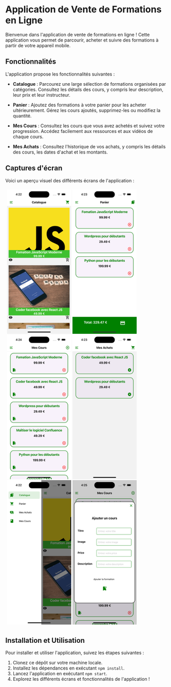 # Application de Vente de Formations en Ligne

Bienvenue dans l'application de vente de formations en ligne ! Cette application vous permet de parcourir, acheter et suivre des formations à partir de votre appareil mobile.

## Fonctionnalités

L'application propose les fonctionnalités suivantes :

- **Catalogue** : Parcourez une large sélection de formations organisées par catégories. Consultez les détails des cours, y compris leur description, leur prix et leur instructeur.

- **Panier** : Ajoutez des formations à votre panier pour les acheter ultérieurement. Gérez les cours ajoutés, supprimez-les ou modifiez la quantité.

- **Mes Cours** : Consultez les cours que vous avez achetés et suivez votre progression. Accédez facilement aux ressources et aux vidéos de chaque cours.

- **Mes Achats** : Consultez l'historique de vos achats, y compris les détails des cours, les dates d'achat et les montants.

## Captures d'écran

Voici un aperçu visuel des différents écrans de l'application :


<div style="display: flex; flex-wrap: wrap;">
  <div style="flex: 50%; padding: 5px;">
    <img src="images/catalogue.png" width="200" height="450" alt="Catalogue">
    <img src="images/pannier.png" width="200" height="450" alt="Panier">
    <img src="images/cours.png" width="200" height="450" alt="Mes Cours">
    <img src="images/achats.png" width="200" height="450" alt="Mes Achats">
    <img src="images/drawer.png" width="200" height="450" alt="Drawer">
    <img src="images/addcours.png" width="200" height="450" alt="Ajouter un cours">
  </div>
</div>

## Installation et Utilisation

Pour installer et utiliser l'application, suivez les étapes suivantes :

1. Clonez ce dépôt sur votre machine locale.
2. Installez les dépendances en exécutant `npm install`.
3. Lancez l'application en exécutant `npm start`.
4. Explorez les différents écrans et fonctionnalités de l'application !

